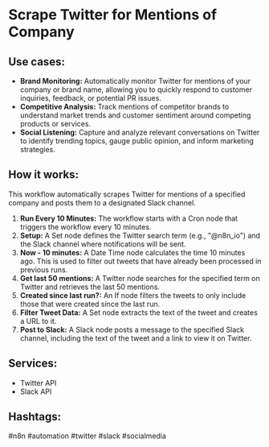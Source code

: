# Scrape Twitter for Mentions of Company

## Use cases:

- **Brand Monitoring:** Automatically monitor Twitter for mentions of your company or brand name, allowing you to quickly respond to customer inquiries, feedback, or potential PR issues.
- **Competitive Analysis:** Track mentions of competitor brands to understand market trends and customer sentiment around competing products or services.
- **Social Listening:** Capture and analyze relevant conversations on Twitter to identify trending topics, gauge public opinion, and inform marketing strategies.

## How it works:

This workflow automatically scrapes Twitter for mentions of a specified company and posts them to a designated Slack channel.

1.  **Run Every 10 Minutes:** The workflow starts with a Cron node that triggers the workflow every 10 minutes.
2.  **Setup:** A Set node defines the Twitter search term (e.g., "@n8n\_io") and the Slack channel where notifications will be sent.
3.  **Now - 10 minutes:** A Date Time node calculates the time 10 minutes ago. This is used to filter out tweets that have already been processed in previous runs.
4.  **Get last 50 mentions:** A Twitter node searches for the specified term on Twitter and retrieves the last 50 mentions.
5.  **Created since last run?:** An If node filters the tweets to only include those that were created since the last run.
6.  **Filter Tweet Data:** A Set node extracts the text of the tweet and creates a URL to it.
7.  **Post to Slack:** A Slack node posts a message to the specified Slack channel, including the text of the tweet and a link to view it on Twitter.

## Services:

-   Twitter API
-   Slack API

## Hashtags:

#n8n #automation #twitter #slack #socialmedia
